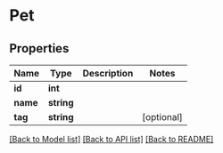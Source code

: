 # Pet

## Properties
Name | Type | Description | Notes
------------ | ------------- | ------------- | -------------
**id** | **int** |  | 
**name** | **string** |  | 
**tag** | **string** |  | [optional] 

[[Back to Model list]](../README.md#documentation-for-models) [[Back to API list]](../README.md#documentation-for-api-endpoints) [[Back to README]](../README.md)


